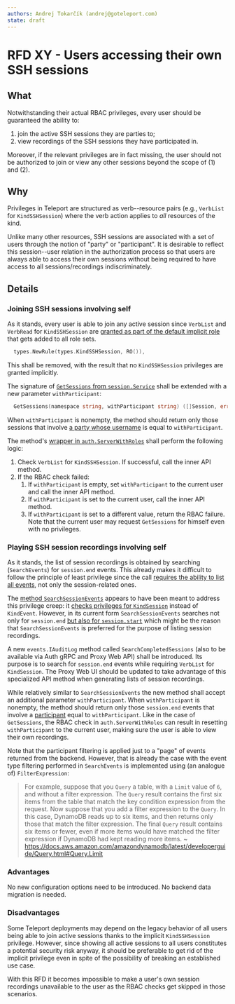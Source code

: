 ```yaml
---
authors: Andrej Tokarčík (andrej@goteleport.com)
state: draft
---
```


# RFD XY - Users accessing their own SSH sessions

## What

Notwithstanding their actual RBAC privileges, every user should be guaranteed the ability to:
1. join the active SSH sessions they are parties to;
2. view recordings of the SSH sessions they have participated in.

Moreover, if the relevant privileges are in fact missing, the user should not be authorized to join or view any other sessions beyond the scope of (1) and (2).

## Why

Privileges in Teleport are structured as verb--resource pairs (e.g., `VerbList` for `KindSSHSession`) where the verb action applies to *all* resources of the kind.

Unlike many other resources, SSH sessions are associated with a set of users through the notion of "party" or "participant". It is desirable to reflect this session--user relation in the authorization process so that users are always able to access their own sessions without being required to have access to all sessions/recordings indiscriminately.

## Details

### Joining SSH sessions involving self

As it stands, every user is able to join any active session since `VerbList` and `VerbRead` for `KindSSHSession` are [granted as part of the default implicit role](https://github.com/gravitational/teleport/blob/ab57eab5c059b323e4fb50cf02c1134745a19dd1/lib/services/role.go#L79) that gets added to all role sets.
```go
  types.NewRule(types.KindSSHSession, RO()),
```
This shall be removed, with the result that no `KindSSHSession` privileges are granted implicitly.

The signature of [`GetSessions` from `session.Service`](https://github.com/gravitational/teleport/blob/ab57eab5c059b323e4fb50cf02c1134745a19dd1/lib/session/session.go#L231-L233) shall be extended with a new parameter `withParticipant`:
```go
  GetSessions(namespace string, withParticipant string) ([]Session, error)
```
When `withParticipant` is nonempty, the method should return only those sessions that involve [a party whose username](https://github.com/gravitational/teleport/blob/ab57eab5c059b323e4fb50cf02c1134745a19dd1/lib/session/session.go#L130-L131) is equal to `withParticipant`.

The method's [wrapper in `auth.ServerWithRoles`](https://github.com/gravitational/teleport/blob/ab57eab5c059b323e4fb50cf02c1134745a19dd1/lib/auth/auth_with_roles.go#L206-L212) shall perform the following logic:
1. Check `VerbList` for `KindSSHSession`. If successful, call the inner API method.
2. If the RBAC check failed:
   1. If `withParticipant` is empty, set `withParticipant` to the current user and call the inner API method.
   1. If `withParticipant` is set to the current user, call the inner API method.
   1. If `withParticipant` is set to a different value, return the RBAC failure.
Note that the current user may request `GetSessions` for himself even with no privileges.

### Playing SSH session recordings involving self

As it stands, the list of session recordings is obtained by searching (`SearchEvents`) for `session.end` events. This already makes it difficult to follow the principle of least privilege since the call [requires the ability to list all events](https://github.com/gravitational/teleport/blob/ab57eab5c059b323e4fb50cf02c1134745a19dd1/lib/auth/auth_with_roles.go#L2998), not only the session-related ones.

The [method `SearchSessionEvents`](https://github.com/gravitational/teleport/blob/ab57eab5c059b323e4fb50cf02c1134745a19dd1/lib/events/api.go#L614-L622) appears to have been meant to address this privilege creep: it [checks privileges for `KindSession`](https://github.com/gravitational/teleport/blob/ab57eab5c059b323e4fb50cf02c1134745a19dd1/lib/auth/auth_with_roles.go#L3012) instead of `KindEvent`. However, in its current form `SearchSessionEvents` searches not only for `session.end` [but also for `session.start`](https://github.com/gravitational/teleport/blob/ab57eab5c059b323e4fb50cf02c1134745a19dd1/lib/events/dynamoevents/dynamoevents.go#L967-L971) which might be the reason that `SearchSessionEvents` is preferred for the purpose of listing session recordings.

A new `events.IAuditLog` method called `SearchCompletedSessions` (also to be available via Auth gRPC and Proxy Web API) shall be introduced. Its purpose is to search for `session.end` events while requiring `VerbList` for `KindSession`. The Proxy Web UI should be updated to take advantage of this specialized API method when generating lists of session recordings.

While relatively similar to `SearchSessionEvents` the new method shall accept an additional parameter `withParticipant`. When `withParticipant` is nonempty, the method should return only those `session.end` events that involve a [participant](https://github.com/gravitational/teleport/blob/ab57eab5c059b323e4fb50cf02c1134745a19dd1/api/types/events/events.proto#L306-L307) equal to `withParticipant`. Like in the case of `GetSessions`, the RBAC check in `auth.ServerWithRoles` can result in resetting `withParticipant` to the current user, making sure the user is able to view their own recordings.

Note that the participant filtering is applied just to a "page" of events returned from the backend. However, that is already the case with the event type filtering performed in `SearchEvents` is implemented using (an analogue of) `FilterExpression`:

> For example, suppose that you `Query` a table, with a `Limit` value of `6`, and without a filter expression. The `Query` result contains the first six items from the table that match the key condition expression from the request.
> Now suppose that you add a filter expression to the `Query`. In this case, DynamoDB reads up to six items, and then returns only those that match the filter expression. The final `Query` result contains six items or fewer, even if more items would have matched the filter expression if DynamoDB had kept reading more items.
> ~ https://docs.aws.amazon.com/amazondynamodb/latest/developerguide/Query.html#Query.Limit

### Advantages

No new configuration options need to be introduced.
No backend data migration is needed.

### Disadvantages

Some Teleport deployments may depend on the legacy behavior of all users being able to join active sessions thanks to the implicit `KindSSHSession` privilege. However, since showing all active sessions to all users constitutes a potential security risk anyway, it should be preferable to get rid of the implicit privilege even in spite of the possibility of breaking an established use case.

With this RFD it becomes impossible to make a user's own session recordings unavailable to the user as the RBAC checks get skipped in those scenarios.
